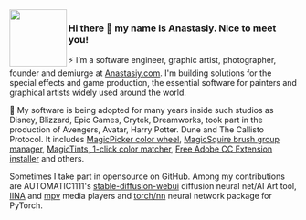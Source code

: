 <img align="left" width="100" src="https://user-images.githubusercontent.com/1848380/121068490-30e5b080-c781-11eb-8d43-e17cc6e0b2ac.gif">

### Hi there 👋 my name is Anastasiy. Nice to meet you!

⚡ I’m a software engineer, graphic artist, photographer, founder and demiurge at [Anastasiy.com](https://anastasiy.com). I'm building solutions for the special effects and game production, the essential software for painters and graphical artists widely used around the world.

🔭 My software is being adopted for many years inside such studios as Disney, Blizzard, Epic Games, Crytek, Dreamworks, took part in the production of Avengers, Avatar, Harry Potter. Dune and The Callisto Protocol. It includes [MagicPicker color wheel](https://anastasiy.com/colorwheel), [MagicSquire brush group manager](https://anastasiy.com/magicsquire), [MagicTints, 1-click color matcher](https://anastasiy.com/magictints), [Free Adobe CC Extension installer](https://install.anastasiy.com) and others.

Sometimes I take part in opensource on GitHub. Among my contributions are AUTOMATIC1111's [stable-diffusion-webui](https://github.com/AUTOMATIC1111/stable-diffusion-webui) diffusion neural net/AI Art tool, [IINA](https://github.com/anastasiuspernat/iina) and [mpv](https://github.com/mpv-player/mpv) media players and [torch/nn](https://github.com/torch/nn) neural network package for PyTorch. 

